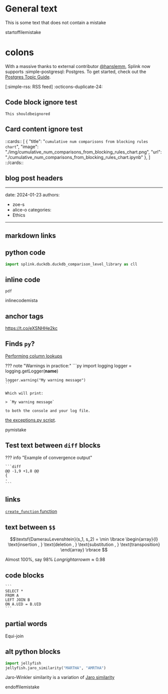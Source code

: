 # General text

This is some text that does not contain a mistake

<!-- spelling mistake to check spellchecker hitting start of file -->
startoffilemistake

# colons

<!-- colon with no space after, words, then colon -->
With a massive thanks to external contributor [@hanslemm](https://github.com/moj-analytical-services/splink/pull/1191), Splink now supports :simple-postgresql: Postgres. To get started, check out the [Postgres Topic Guide](https://moj-analytical-services.github.io/splink/topic_guides/backends/postgres.html).

<!-- above rule with catch these too -->
[:simple-rss: RSS feed]
:octicons-duplicate-24:

<!-- colonmistake -->

## Code block ignore test

```
This shouldbeignored

```

<!-- codeblockmistake -->

## Card content ignore test

::cards::
[
    {
    "title": "`cumulative num comparisons from blocking rules chart`",
    "image": "./img/cumulative_num_comparisons_from_blocking_rules_chart.png",
    "url": "./cumulative_num_comparisons_from_blocking_rules_chart.ipynb"
    },
]
::/cards::

<!-- cardmistakes -->

## blog post headers
---
date: 2024-01-23
authors:
  - zoe-s
  - alice-o
categories:
  - Ethics
---

<!-- blogmistake -->

## markdown links

<!-- [my link](https://moj-analytical-services.github.io/splink/feed_rss_created.xml)! 

linkmistake -->

## python code

```py
import splink.duckdb.duckdb_comparison_level_library as cll
```

<!-- pythoncodeblock

codemistake -->

## inline code

`pdf`

inlinecodemista

## anchor tags

<a href="https://t.co/eXSNHHe2kc">https://t.co/eXSNHHe2kc</a>

<!-- anchortagss -->

## Finds `py`?

<!-- no -->
[Performing column lookups](https://github.com/moj-analytical-services/splink/blob/master/splink/settings_validation/column_lookups.py)

<!-- no -->
??? note "Warnings in practice:"
    ```py
    import logging
    logger = logging.getLogger(__name__)

    logger.warning("My warning message")
    ```

    Which will print:

    > `My warning message`

    to both the console and your log file.

<!-- yes -->

[the exceptions.py script](https://github.com/moj-analytical-services/splink/blob/master/splink/exceptions.py).

pymistake

## Test text between `diff` blocks

??? info "Example of convergence output"

    ```diff
    @@ -1,9 +1,8 @@
    {
    -  
    ```

## links

[`create_function` function](https://docs.python.org/3/library/sqlite3.html#sqlite3.Connection.create_function)

<!-- ## Multiline code

```
from rapidfuzz.distance.Levenshtein import distance
conn = sqlite3.connect(":memory:")
conn.create_function("levenshtein", 2, distance)
``` -->
## text between `$$`

$$\textsf{DamerauLevenshtein}(s_1, s_2) = \min \lbrace \begin{array}{l}
\text{insertion , }
\text{deletion , } 
\text{substitution , }
\text{transposition}
\end{array} \rbrace $$


Almost 100%, say 98% $Longrightarrow m \approx 0.98$

## code blocks

    ```
    SELECT *
    FROM A
    LEFT JOIN B
    ON A.UID = B.UID
    ```


## partial words

Equi-join

## alt python blocks

```python
import jellyfish
jellyfish.jaro_similarity("MARTHA", "AMRTHA")


```

Jaro-Winkler similarity is a variation of [Jaro similarity](#jaro-similarity)


<!-- Spelling error to check reaching end of file -->
endoffilemistake


